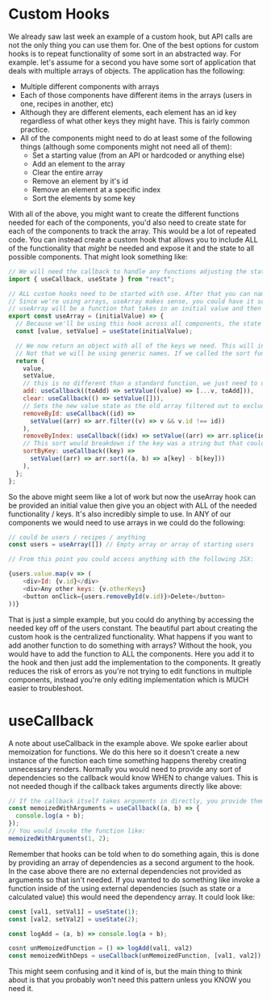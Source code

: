 # Custom Hooks

We already saw last week an example of a custom hook, but API calls are not the only thing you can use them for. One of the best options for custom hooks is to repeat functionality of some sort in an abstracted way. For example. let's assume for a second you have some sort of application that deals with multiple arrays of objects. The application has the following:

- Multiple different components with arrays
- Each of those components have different items in the arrays (users in one, recipes in another, etc)
- Although they are different elements, each element has an id key regardless of what other keys they might have. This is fairly common practice.
- All of the components might need to do at least some of the following things (although some components might not need all of them):
  - Set a starting value (from an API or hardcoded or anything else)
  - Add an element to the array
  - Clear the entire array
  - Remove an element by it's id
  - Remove an element at a specific index
  - Sort the elements by some key

With all of the above, you might want to create the different functions needed for each of the components, you'd also need to create state for each of the components to track the array. This would be a lot of repeated code. You can instead create a custom hook that allows you to include ALL of the functionality that _might_ be needed and expose it and the state to all possible components. That might look something like:

```javascript
// We will need the callback to handle any functions adjusting the state from inside the hook
import { useCallback, useState } from "react";

// ALL custom hooks need to be started with use. After that you can name it whatever you want.
// Since we're using arrays, useArray makes sense, you could have it something else though
// useArray will be a function that takes in an initial value and then does something with it.
export const useArray = (initialValue) => {
  // Because we'll be using this hook across all components, the state is contained inside of it
  const [value, setValue] = useState(initialValue);

  // We now return an object with all of the keys we need. This will include all of the functions we listed above
  // Not that we will be using generic names. If we called the sort function "sortUsersById" it would be confusing for the components that deal with recipes or something else
  return {
    value,
    setValue,
    // this is no different than a standard function, we just need to useCallback for it to work as well as possible
    add: useCallback((toAdd) => setValue((value) => [...v, toAdd])),
    clear: useCallback(() => setValue([])),
    // Sets the new value state as the old array filtered out to exclude items with the id provided
    removeById: useCallback((id) =>
      setValue((arr) => arr.filter((v) => v && v.id !== id))
    ),
    removeByIndex: useCallback((idx) => setValue((arr) => arr.splice(idx, 1))),
    // This sort would breakdown if the key was a string but that could be adjusted as needed
    sortByKey: useCallback((key) =>
      setValue((arr) => arr.sort((a, b) => a[key] - b[key]))
    ),
  };
};
```

So the above might seem like a lot of work but now the useArray hook can be provided an initial value then give you an object with ALL of the needed functionality / keys. It's also incredibly simple to use. In ANY of our components we would need to use arrays in we could do the following:

```javascript
// could be users / recipes / anything
const users = useArray([]) // Empty array or array of starting users

// From this point you could access anything with the following JSX:

{users.value.map(v => (
    <div>Id: {v.id}</div>
    <div>Any other keys: {v.otherKeys}
    <button onClick={users.removeById(v.id)}>Delete</button>
))}
```

That is just a simple example, but you could do anything by accessing the needed key off of the users constant. The beautiful part about creating the custom hook is the centralized functionality. What happens if you want to add another function to do something with arrays? Without the hook, you would have to add the function to ALL the components. Here you add it to the hook and then just add the implementation to the components. It greatly reduces the risk of errors as you're not trying to edit functions in multiple components, instead you're only editing implementation which is MUCH easier to troubleshoot.

# useCallback

A note about useCallback in the example above. We spoke earlier about memoization for functions. We do this here so it doesn't create a new instance of the function each time something happens thereby creating unnecessary renders. Normally you would need to provide any sort of dependencies so the callback would know WHEN to change values. This is not needed though if the callback takes arguments directly like above:

```javascript
// If the callback itself takes arguments in directly, you provide them as above like:
const memoizedWithArguments = useCallback((a, b) => {
  console.log(a + b);
});
// You would invoke the function like:
memoizedWithArguments(1, 2);
```

Remember that hooks can be told when to do something again, this is done by providing an array of dependencies as a second argument to the hook. In the case above there are no external dependencies not provided as arguments so that isn't needed. If you wanted to do something like invoke a function inside of the using external dependencies (such as state or a calculated value) this would need the dependency array. It could look like:

```javascript
const [val1, setVal1] = useState(1);
const [val2, setVal2] = useState(2);

const logAdd = (a, b) => console.log(a + b);

cosnt unMemoizedFunction = () => logAdd(val1, val2)
const memoizedWithDeps = useCallback(unMemoizedFunction, [val1, val2]);
```

This might seem confusing and it kind of is, but the main thing to think about is that you probably won't need this pattern unless you KNOW you need it.
